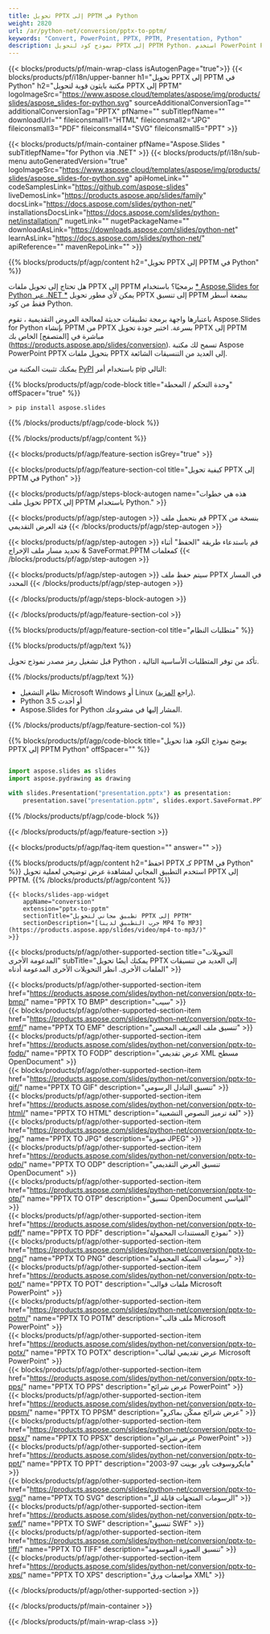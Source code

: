```yaml
---
title: تحويل PPTX إلى PPTM في Python
weight: 2820
url: /ar/python-net/conversion/pptx-to-pptm/ 
keywords: "Convert, PowerPoint, PPTX, PPTM, Presentation, Python"
description: نموذج كود لتحويل PPTX إلى PPTM Python. استخدم PowerPoint Python API لتحويل ملفات PPTX إلى ملفات PPTM.
---
```


{{< blocks/products/pf/main-wrap-class isAutogenPage="true">}}
{{< blocks/products/pf/i18n/upper-banner h1="تحويل PPTX إلى PPTM في Python" h2="مكتبة بايثون قوية لتحويل PPTX إلى PPTM" logoImageSrc="https://www.aspose.cloud/templates/aspose/img/products/slides/aspose_slides-for-python.svg" sourceAdditionalConversionTag="" additionalConversionTag="PPTX" pfName="" subTitlepfName="" downloadUrl="" fileiconsmall1="HTML" fileiconsmall2="JPG" fileiconsmall3="PDF" fileiconsmall4="SVG" fileiconsmall5="PPT" >}}

{{< blocks/products/pf/main-container pfName="Aspose.Slides " subTitlepfName="for Python via .NET" >}}
{{< blocks/products/pf/i18n/sub-menu autoGeneratedVersion="true" logoImageSrc="https://www.aspose.cloud/templates/aspose/img/products/slides/aspose_slides-for-python.svg" apiHomeLink="" codeSamplesLink="https://github.com/aspose-slides" liveDemosLink="https://products.aspose.app/slides/family" docsLink="https://docs.aspose.com/slides/python-net/" installationsDocsLink="https://docs.aspose.com/slides/python-net/installation/" nugetLink="" nugetPackageName="" downloadAsLink="https://downloads.aspose.com/slides/python-net" learnAsLink="https://docs.aspose.com/slides/python-net/" apiReference="" mavenRepoLink="" >}}

{{% blocks/products/pf/agp/content h2="تحويل PPTX إلى PPTM في Python" %}}

هل تحتاج إلى تحويل ملفات PPTX إلى PPTM برمجيًا؟ باستخدام [* Aspose.Slides for Python عبر .NET *](https://products.aspose.com/slides/python-net/) يمكن لأي مطور تحويل PPTX إلى تنسيق PPTM ببضعة أسطر فقط من كود Python.

باعتبارها واجهة برمجة تطبيقات حديثة لمعالجة العروض التقديمية ، تقوم Aspose.Slides for Python بإنشاء PPTM من PPTX بسرعة. اختبر جودة تحويل PPTX إلى PPTM مباشرة في [المتصفح] الخاص بك (https://products.aspose.app/slides/conversion). تسمح لك مكتبة Aspose PowerPoint PPTX بتحويل ملفات PPTX إلى العديد من التنسيقات الشائعة.

يمكنك تثبيت المكتبة من [PyPI](https://pypi.org/project/Aspose.Slides/) باستخدام أمر pip التالي:

{{% blocks/products/pf/agp/code-block title="وحدة التحكم / المحطة" offSpacer="true" %}}

```console
> pip install aspose.slides

```

{{% /blocks/products/pf/agp/code-block %}}

{{% /blocks/products/pf/agp/content %}}

{{< blocks/products/pf/agp/feature-section isGrey="true" >}}

{{< blocks/products/pf/agp/feature-section-col title="كيفية تحويل PPTX إلى PPTM في Python" >}}

{{< blocks/products/pf/agp/steps-block-autogen name="هذه هي خطوات تحويل ملف PPTX إلى PPTM باستخدام Python." >}}

{{< blocks/products/pf/agp/step-autogen >}}
قم بتحميل ملف PPTX بنسخة من فئة العرض التقديمي
{{< /blocks/products/pf/agp/step-autogen >}}

{{< blocks/products/pf/agp/step-autogen >}}
قم باستدعاء طريقة "الحفظ" أثناء تحديد مسار ملف الإخراج & SaveFormat.PPTM كمعلمات
{{< /blocks/products/pf/agp/step-autogen >}}

{{< blocks/products/pf/agp/step-autogen >}}
سيتم حفظ ملف PPTX في المسار المحدد
{{< /blocks/products/pf/agp/step-autogen >}}

{{< /blocks/products/pf/agp/steps-block-autogen >}}

{{< /blocks/products/pf/agp/feature-section-col >}}

{{% blocks/products/pf/agp/feature-section-col title="متطلبات النظام" %}}

{{% blocks/products/pf/agp/text %}}

 قبل تشغيل رمز مصدر نموذج تحويل Python ، تأكد من توفر المتطلبات الأساسية التالية.

{{% /blocks/products/pf/agp/text %}}

- نظام التشغيل Microsoft Windows أو Linux (راجع [المزيد](https://docs.aspose.com/slides/python-net/system-requirements/)).
- Python 3.5 أو أحدث
- Aspose.Slides for Python المشار إليها في مشروعك.

{{% /blocks/products/pf/agp/feature-section-col %}}

{{% blocks/products/pf/agp/code-block title="يوضح نموذج الكود هذا تحويل PPTX إلى PPTM Python" offSpacer="" %}}

```py

import aspose.slides as slides
import aspose.pydrawing as drawing

with slides.Presentation("presentation.pptx") as presentation:
    presentation.save("presentation.pptm", slides.export.SaveFormat.PPTM)

```
{{% /blocks/products/pf/agp/code-block %}}

{{< /blocks/products/pf/agp/feature-section >}}

{{< blocks/products/pf/agp/faq-item question="" answer="" >}}
 
{{% blocks/products/pf/agp/content h2="احفظ PPTX كـ PPTM في Python" %}}
استخدم التطبيق المجاني لمشاهدة عرض توضيحي لعملية تحويل PPTX إلى PPTM. 
{{% /blocks/products/pf/agp/content %}}

<!-- aboutfile Starts -->

<!-- aboutfile Ends -->

    {{< blocks/slides-app-widget 
        appName="conversion"
        extension="pptx-to-pptm"
        sectionTitle="تطبيق مجاني لتحويل PPTX إلى PPTM" 
        sectionDescription="[جرب التطبيق لدينا MP4 To MP3](https://products.aspose.app/slides/video/mp4-to-mp3/)" 
    >}}
    
{{< blocks/products/pf/agp/other-supported-section title="التحويلات المدعومة الأخرى" subTitle="يمكنك أيضًا تحويل PPTX إلى العديد من تنسيقات الملفات الأخرى. انظر التحويلات الأخرى المدعومة أدناه" >}}

{{< blocks/products/pf/agp/other-supported-section-item href="https://products.aspose.com/slides/python-net/conversion/pptx-to-bmp/" name="PPTX TO BMP" description="سيب" >}}  
{{< blocks/products/pf/agp/other-supported-section-item href="https://products.aspose.com/slides/python-net/conversion/pptx-to-emf/" name="PPTX TO EMF" description="تنسيق ملف التعريف المحسن" >}}  
{{< blocks/products/pf/agp/other-supported-section-item href="https://products.aspose.com/slides/python-net/conversion/pptx-to-fodp/" name="PPTX TO FODP" description="عرض تقديمي XML مسطح OpenDocument" >}}  
{{< blocks/products/pf/agp/other-supported-section-item href="https://products.aspose.com/slides/python-net/conversion/pptx-to-gif/" name="PPTX TO GIF" description="تنسيق التبادل الرسومي" >}}  
{{< blocks/products/pf/agp/other-supported-section-item href="https://products.aspose.com/slides/python-net/conversion/pptx-to-html/" name="PPTX TO HTML" description="لغة ترميز النصوص التشعبية" >}}  
{{< blocks/products/pf/agp/other-supported-section-item href="https://products.aspose.com/slides/python-net/conversion/pptx-to-jpg/" name="PPTX TO JPG" description="صورة JPEG" >}}  
{{< blocks/products/pf/agp/other-supported-section-item href="https://products.aspose.com/slides/python-net/conversion/pptx-to-odp/" name="PPTX TO ODP" description="تنسيق العرض التقديمي OpenDocument" >}}  
{{< blocks/products/pf/agp/other-supported-section-item href="https://products.aspose.com/slides/python-net/conversion/pptx-to-otp/" name="PPTX TO OTP" description="تنسيق OpenDocument القياسي" >}}  
{{< blocks/products/pf/agp/other-supported-section-item href="https://products.aspose.com/slides/python-net/conversion/pptx-to-pdf/" name="PPTX TO PDF" description="نموذج المستندات المحمولة" >}}  
{{< blocks/products/pf/agp/other-supported-section-item href="https://products.aspose.com/slides/python-net/conversion/pptx-to-png/" name="PPTX TO PNG" description="رسومات الشبكة المحمولة" >}}  
{{< blocks/products/pf/agp/other-supported-section-item href="https://products.aspose.com/slides/python-net/conversion/pptx-to-pot/" name="PPTX TO POT" description="ملفات قوالب Microsoft PowerPoint" >}}  
{{< blocks/products/pf/agp/other-supported-section-item href="https://products.aspose.com/slides/python-net/conversion/pptx-to-potm/" name="PPTX TO POTM" description="ملف قالب Microsoft PowerPoint" >}}  
{{< blocks/products/pf/agp/other-supported-section-item href="https://products.aspose.com/slides/python-net/conversion/pptx-to-potx/" name="PPTX TO POTX" description="عرض تقديمي لقالب Microsoft PowerPoint" >}}  
{{< blocks/products/pf/agp/other-supported-section-item href="https://products.aspose.com/slides/python-net/conversion/pptx-to-pps/" name="PPTX TO PPS" description="عرض شرائح PowerPoint" >}}  
{{< blocks/products/pf/agp/other-supported-section-item href="https://products.aspose.com/slides/python-net/conversion/pptx-to-ppsm/" name="PPTX TO PPSM" description="عرض شرائح ممكّن بماكرو" >}}  
{{< blocks/products/pf/agp/other-supported-section-item href="https://products.aspose.com/slides/python-net/conversion/pptx-to-ppsx/" name="PPTX TO PPSX" description="عرض شرائح PowerPoint" >}}  
{{< blocks/products/pf/agp/other-supported-section-item href="https://products.aspose.com/slides/python-net/conversion/pptx-to-ppt/" name="PPTX TO PPT" description="مايكروسوفت باور بوينت 97-2003" >}}  
{{< blocks/products/pf/agp/other-supported-section-item href="https://products.aspose.com/slides/python-net/conversion/pptx-to-svg/" name="PPTX TO SVG" description="الرسومات المتجهات قابلة لل" >}}  
{{< blocks/products/pf/agp/other-supported-section-item href="https://products.aspose.com/slides/python-net/conversion/pptx-to-swf/" name="PPTX TO SWF" description="تنسيق SWF" >}}  
{{< blocks/products/pf/agp/other-supported-section-item href="https://products.aspose.com/slides/python-net/conversion/pptx-to-tiff/" name="PPTX TO TIFF" description="تنسيق الصورة الموسومة" >}}  
{{< blocks/products/pf/agp/other-supported-section-item href="https://products.aspose.com/slides/python-net/conversion/pptx-to-xps/" name="PPTX TO XPS" description="مواصفات ورق XML" >}}  


{{< /blocks/products/pf/agp/other-supported-section >}}

{{< /blocks/products/pf/main-container >}}
    
{{< /blocks/products/pf/main-wrap-class >}}